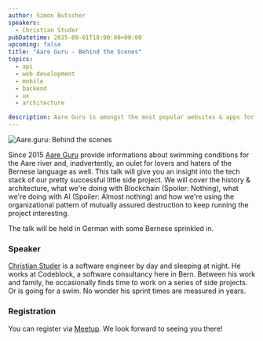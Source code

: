 ```yaml
---
author: Simon Butscher
speakers:
  - Christian Studer
pubDatetime: 2025-09-01T18:00:00+00:00
upcoming: false
title: "Aare Guru - Behind the Scenes"
topics:
  - api
  - web development
  - mobile 
  - backend
  - ux
  - architecture

description: Aare Guru is amongst the most popular websites & apps for urban swimming in the larger Bern area. 
---
```


![Aare.guru: Behind the scenes](@assets/images/aare_guru_banner_page_curl.png)

Since 2015 [Aare Guru](https://aare.guru) provide informations about swimming conditions for the Aare river and, inadvertently, an oulet for lovers and haters of the Bernese language as well. This talk will give you an insight into the tech stack of our pretty successful little side project. We will cover the history & architecture, what we're doing with Blockchain (Spoiler: Nothing), what we're doing with AI (Spoiler: Almost nothing) and how we're using the organizational pattern of mutually assured destruction to keep running the project interesting.

The talk will be held in German with some Bernese sprinkled in.

### Speaker

[Christian Studer](https://www.linkedin.com/in/christian-studer-715073ab/) is a software engineer by day and sleeping at night. He works at Codeblock, a software consultancy here in Bern. Between his work and family, he occasionally finds time to work on a series of side projects. Or is going for a swim. No wonder his sprint times are measured in years.

### Registration 
You can register via [Meetup](https://www.meetup.com/guild42ch/events/307249265/?utm_medium=referral&utm_campaign=share-btn_savedevents_share_modal&utm_source=link). We look forward to seeing you there!
